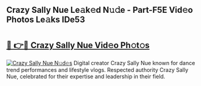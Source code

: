 ## Crazy Sally Nue Le𝚊k𝚎d N𝚞𝚍e - Part-F5E Vid𝚎o Photos Le𝚊ks IDe53

# <h2><a href="http://fb9brao.evod.top/?m=Crazy+Sally+Nue">🔗 👉🔴 Crazy Sally Nue Vid𝚎o Ph𝚘t𝚘s</a></h2>

[![Crazy Sally Nue N𝚞d𝚎s](https://i.imgur.com/8V9OHl7.gif)](http://fb9brao.evod.top/?m=Crazy+Sally+Nue)
Digital creator Crazy Sally Nue known for dance trend performances and lifestyle vlogs. Respected authority Crazy Sally Nue, celebrated for their expertise and leadership in their field. 
